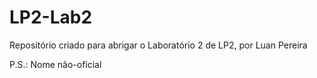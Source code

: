 # LP2-Lab2
Repositório criado para abrigar o Laboratório 2 de LP2, por Luan Pereira

P.S.: Nome não-oficial
